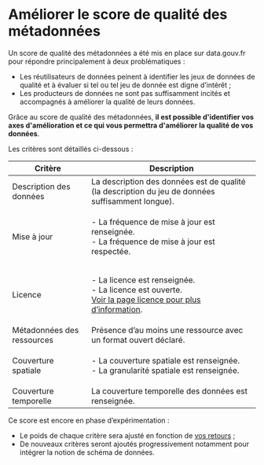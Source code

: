 # Améliorer le score de qualité des métadonnées

Un score de qualité des métadonnées a été mis en place sur data.gouv.fr pour répondre principalement à deux problématiques :

* Les réutilisateurs de données peinent à identifier les jeux de données de qualité et à évaluer si tel ou tel jeu de donnée est digne d’intérêt ;
* Les producteurs de données ne sont pas suffisamment incités et accompagnés à améliorer la qualité de leurs données.

Grâce au score de qualité des métadonnées, **il est possible d'identifier vos axes d'amélioration et ce qui vous permettra d'améliorer la qualité de vos données**.



Les critères sont détaillés ci-dessous :&#x20;

| Critère                    | Description                                                                                                                                                                       |
| -------------------------- | --------------------------------------------------------------------------------------------------------------------------------------------------------------------------------- |
| Description des données    | La description des données est de qualité (la description du jeu de données suffisamment longue).                                                                                 |
| Mise à jour                | <p>- La fréquence de mise à jour est renseignée.<br>- La fréquence de mise à jour est respectée.</p>                                                                              |
| Licence                    | <p>- La licence est renseignée.<br>- La licence est ouverte.<br><a href="https://www.data.gouv.fr/fr/pages/legal/licences/">Voir la page licence pour plus d’information</a>.</p> |
| Métadonnées des ressources | Présence d’au moins une ressource avec un format ouvert déclaré.                                                                                                                  |
| Couverture spatiale        | <p>- La couverture spatiale est renseignée.<br>- La granularité spatiale est renseignée.</p>                                                                                      |
| Couverture temporelle      | La couverture temporelle des données est renseignée.                                                                                                                              |

Ce score est encore en phase d’expérimentation :&#x20;

* Le poids de chaque critère sera ajusté en fonction de [vos retours](https://app.evalandgo.com/form/372035/s/?id=JTk5cSU5NWwlOUMlQTk%3D\&a=JTk3cCU5M2glOTklQUU%3D) ;&#x20;
* De nouveaux critères seront ajoutés progressivement notamment pour intégrer la notion de schéma de données.
